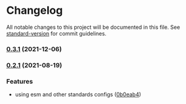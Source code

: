# Changelog

All notable changes to this project will be documented in this file. See [standard-version](https://github.com/conventional-changelog/standard-version) for commit guidelines.

### [0.3.1](https://github.com/helio-frota/node-project-validator/compare/v0.3.0...v0.3.1) (2021-12-06)

### [0.2.1](https://github.com/helio-frota/node-project-validator/compare/v0.2.0...v0.2.1) (2021-08-19)


### Features

* using esm and other standards configs ([0b0eab4](https://github.com/helio-frota/node-project-validator/commit/0b0eab4b110c1e66a3d246ed097524b449e6d392))
